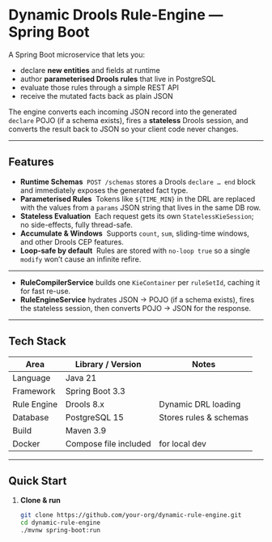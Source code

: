 # Dynamic Drools Rule-Engine — Spring Boot

A Spring Boot microservice that lets you:

* declare **new entities** and fields at runtime
* author **parameterised Drools rules** that live in PostgreSQL
* evaluate those rules through a simple REST API
* receive the mutated facts back as plain JSON

The engine converts each incoming JSON record into the generated `declare` POJO (if a schema exists), fires a **stateless** Drools session, and converts the result back to JSON so your client code never changes.

---

## Features
* **Runtime Schemas** &nbsp;`POST /schemas` stores a Drools `declare … end` block and immediately exposes the generated fact type.
* **Parameterised Rules** &nbsp;Tokens like `${TIME_MIN}` in the DRL are replaced with the values from a `params` JSON string that lives in the same DB row.
* **Stateless Evaluation** &nbsp;Each request gets its own `StatelessKieSession`; no side-effects, fully thread-safe.
* **Accumulate & Windows** &nbsp;Supports `count`, `sum`, sliding-time windows, and other Drools CEP features.
* **Loop-safe by default** &nbsp;Rules are stored with `no-loop true` so a single `modify` won’t cause an infinite refire.

---


* **RuleCompilerService** builds one `KieContainer` per `ruleSetId`, caching it for fast re-use.
* **RuleEngineService** hydrates JSON → POJO (if a schema exists), fires the stateless session, then converts POJO → JSON for the response.

---

## Tech Stack
| Area     | Library / Version | Notes |
|----------|-------------------|-------|
| Language | Java 21           | |
| Framework| Spring Boot 3.3   | |
| Rule Engine | Drools 8.x      | Dynamic DRL loading |
| Database | PostgreSQL 15     | Stores rules & schemas |
| Build    | Maven 3.9         | |
| Docker   | Compose file included | for local dev |

---

## Quick Start
1. **Clone & run**

   ```bash
   git clone https://github.com/your-org/dynamic-rule-engine.git
   cd dynamic-rule-engine
   ./mvnw spring-boot:run

